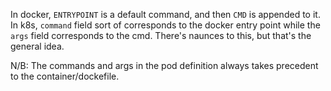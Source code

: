 In docker, `ENTRYPOINT` is a default command, and then `CMD` is appended to it. In k8s, `command` field sort of  corresponds to the docker entry point while the `args` field corresponds to the cmd. There's naunces to this, but that's the general idea.

N/B: The commands and args in the pod definition always takes precedent to the container/dockefile. 